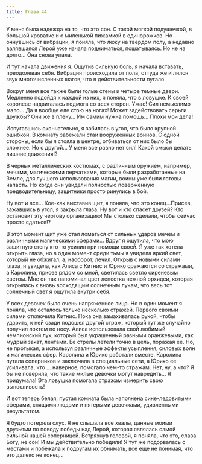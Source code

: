 ```yaml
---
title: Глава 44
---
```


У меня была надежда на то, что это сон. С такой мягкой подушечкой, в большой кроватке и с миленькой пижамкой в единорожков. Но очнувшись от вибрации, я поняла, что лежу на твердом полу, а недавно валявшаяся Лерой уже начала подниматься, пошатываясь. Но не на долго… Она снова упала.

И тут начала движения я. Ощутив сильную боль, я начала вставать, преодолевая себя. Вибрация происходила от пола, оттуда же и лился звук многочисленных шагов, что в действительности пугало.

Вокруг меня все также были голые стены и четыре темные двери. Медленно подойдя к каждой из них, я поняла, что в ловушке. К своей королеве надвигалась подмога со всех сторон. Ужас! Сил немыслимо мало… Да я вообще еле стою на ногах! Может задействовать серьги дружбы? Они же в плену… Им самим нужна помощь… Плохи мои дела!

Испугавшись окончательно, я забилась в угол, что было крупной ошибкой. В комнату забежали стаи вооруженных воинов. С одной стороны, если бы я стояла в центре, отбиваться от них было бы сложнее. Но с другой… У меня все равно нет сил! Какой смысл делать лишние движения!?

В черных металлических костюмах, с различным оружием, например, мечами, магическими перчатками, которые были разработанные на Земле, для лучшего использования магии, воины уже были готовы напасть. Но когда они увидели полностью поверженную предводительницу, защитники просто ринулись в бой.

Ну вот и все… Кое-как выставив щит, я поняла, что это конец…Присев,  зажавшись в угол, я закрыла глаза. Ну вот и кто спасет друзей? Кто остановит эту чертову организацию! Мы столько сделали, чтобы сейчас просто сдаться!? 

В этот момент щит уже стал ломаться от сильных ударов мечем и различными магическими сферами… Вдруг я ощутила, что мою защитную стену кто-то усилил при помощи своей. Я уже так хотела открыть глаза, но в один момент среди тьмы я увидела яркий свет, который не обжигал, а, наоборот, лечил. Открыв с новыми силами глаза, я увидела, как Алиса с Китнис и Юрико сражаются со стражами, а Каролина, присев рядом со мной, светилась светло сиреневым светом. Мне он так напоминал цвет лепестка нежной орхидеи, которая открылась к вновь восходящим солнечным лучам, что весь тот солнечный свет я ощутила внутри себя.

У всех девочек было очень напряженное лицо. Но в один момент я поняла, что осталось только несколько стражей. Первого своими силами отключила Китнис. Пока она замахивалась рукой, чтобы ударить, к ней сзади подошел другой страж, который тут же случайно получил локтем по носу. Алиса использовала свой любимый чемпионский лук, который был украшенный разными оранжевыми, как мудрый закат, лентами. Ее стрелы летели точно в цель, поражая ее. Но, не протыкая, а используя различные эффекты усыпления, силовых волн и магических сфер. Каролина и Юрико работали вместе. Каролина путала соперников и заключала в специальные сети, а Юрико ее усиливала, что … наверное, помогало чем-то стражам. Нет, ну, а что? Я бы не поверила, что такие милые девочки могут навредить… Я придумала! Эта ловушка помогала стражам измерить свою выносливость! 

И вот теперь белая, пустая комната была наполнена сине-ледовитыми сферами, спящими людьми и пятерыми девочками, удивленными результатом. 

Я будто потеряла слух. Я не слышала все хвалы, данные моими друзьями по поводу победы над Лерой, которая являлась самой сильной нашей соперницей. Встряхнув головой, я поняла, что это, слава Богу, не сон! И мы действительно победили! Я тут же подорвалась с местами и побежала к подругам их обнимать, все еще не понимая, что это далеко не конец…

